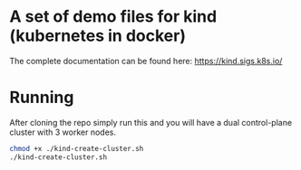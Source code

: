 # A set of demo files for kind (kubernetes in docker)
The complete documentation can be found here:  https://kind.sigs.k8s.io/
# Running
After cloning the repo simply run this and you will have a dual control-plane cluster with 3 worker nodes.
```bash
chmod +x ./kind-create-cluster.sh
./kind-create-cluster.sh
